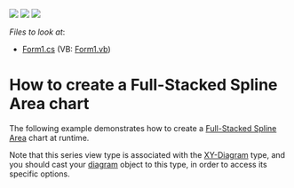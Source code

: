 <!-- default badges list -->
![](https://img.shields.io/endpoint?url=https://codecentral.devexpress.com/api/v1/VersionRange/128573454/12.1.5%2B)
[![](https://img.shields.io/badge/Open_in_DevExpress_Support_Center-FF7200?style=flat-square&logo=DevExpress&logoColor=white)](https://supportcenter.devexpress.com/ticket/details/E1052)
[![](https://img.shields.io/badge/📖_How_to_use_DevExpress_Examples-e9f6fc?style=flat-square)](https://docs.devexpress.com/GeneralInformation/403183)
<!-- default badges end -->
<!-- default file list -->
*Files to look at*:

* [Form1.cs](./CS/FullStackedSplineAreaChart/Form1.cs) (VB: [Form1.vb](./VB/FullStackedSplineAreaChart/Form1.vb))
<!-- default file list end -->
# How to create a Full-Stacked Spline Area chart


<p>The following example demonstrates how to create a <a href="http://devexpress.com/Help/Content.aspx?help=XtraCharts&document=CustomDocument3941.htm">Full-Stacked Spline Area</a> chart at runtime.</p><p>Note that this series view type is associated with the <a href="http://devexpress.com/Help/Content.aspx?help=XtraCharts&document=CustomDocument5908.htm">XY-Diagram</a> type, and you should cast your <a href="http://devexpress.com/Help/Content.aspx?help=XtraCharts&document=CustomDocument6017.htm">diagram</a> object to this type, in order to access its specific options.</p>

<br/>


